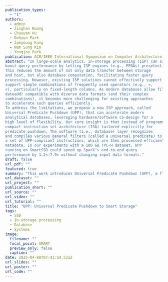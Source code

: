 ```yaml
---
publication_types:
  - "1"
authors:
  - admin
  - Jinghan Huang
  - Chuxuan Hu
  - Dohyun Park
  - Jaeyoung Kang
  - Nam Sung Kim
  - Yongjoo Park
publication: ACM/IEEE International Symposium on Computer Architecture (ISCA, accepted)
abstract: "In large-scale analytics, in-storage processing (ISP) can significantly
boost query performance by letting ISP engines (e.g., FPGAs) preselect only the relevant data before sending them to databases.
This reduces the amount of not only data transfer between storage
and host, but also database computation, facilitating faster query
processing. However, existing ISP solutions cannot effectively support a wide range of modern analytical queries because they only
support simple combinations of frequently used operators (e.g., =,
<), particularly on fixed-length columns. As modern databases allow filter predicates to include numerous operators/functions (e.g.,
dateadd) compatible with diverse data formats (and their complex
combinations), it becomes more challenging for existing approaches
to accelerate such queries efficiently.
To address the limitations, we propose a new ISP approach, called
Universal Predicate Pushdown (UPP), that can accelerate modern
analytical databases, leveraging hardware/software co-design for a
high level of flexibility. Our core insight is that instead of programming for individual filter operators/functions, we should devise a
compact instruction set architecture (ISA) tailored explicitly for
predicate pushdown. The software (i.e., database) layer recognizes
and compiles various general filters (called a universal predicate) to
a set of UPP-compliant instructions, which are then processed efficiently by FPGA using bitwise comparisons, leveraging lightweight
metadata. In our experiments with a 100 GB TPC-H dataset, UPP
running on SmartSSD could speed up Spark’s end-to-end query
performance by 1.2×–7.9× without changing input data formats."
draft: false
url_pdf: ""
featured: true
summary: "This work introduces Universal Predicate Pushdown (UPP), a flexible in-storage processing (ISP) approach that accelerates modern analytical queries by offloading complex filter predicates to FPGA-based storage using a custom instruction set. By efficiently handling diverse operators and data formats, UPP achieves 1.2×–7.9× speedups on Spark queries over a 100 GB TPC-H dataset without requiring changes to input data formats."
url_dataset: ""
url_project: ""
publication_short: ""
url_source: ""
url_video: ""
url_tutorial: ""
title: "UPP: Universal Predicate Pushdown to Smart Storage"
tags:
  - SSD
  - In-storage processing
  - Database
  - Systems
image:
  filename: ""
  focal_point: SMART
  preview_only: false
  caption: ""
date: 2025-04-08T07:41:54.531Z
url_slides: ""
url_poster: ""
url_code: ""
---
```

